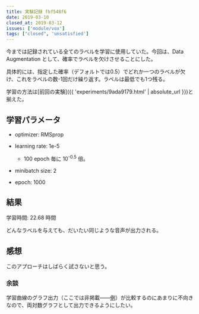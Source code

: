 ```yaml
---
title: 実験記録 fbf548f6
date: 2019-03-10
closed_at: 2019-03-12
issues: ['module/vox']
tags: ["closed", 'unsatisfied']
---
```


今までは記録されている全てのラベルを学習に使用していた。今回は、Data Augmentation として、確率でラベルを欠けさせることにした。

具体的には、指定した確率（デフォルトでは0.5）でどれか一つのラベルが欠け、これをラベルの数-1回だけ繰り返す。ラベルは最低でも1つ残る。

学習の方法は[前回の実験]({{ 'experiments/9ada9179.html' | absolute_url }})と揃えた。

## 学習パラメータ ##

*   optimizer: RMSprop

*   learning rate: 1e-5

    *   100 epoch 毎に 10<sup>-0.5</sup> 倍。

*   minibatch size: 2

*   epoch: 1000

## 結果 ##

学習時間: 22.68 時間

どんなラベルを与えても、だいたい同じような音声が出力される。

## 感想 ##

このアプローチはしばらく試さないと思う。

### 余談 ###

学習曲線のグラフ出力（ここでは非掲載——[例](https://drive.google.com/open?id=1Eimycb055nnpHsSqehepvW4sA9GWNGxc)）が比較するのにあまりに不向きなので、両対数グラフとして出力できるようにしたい。